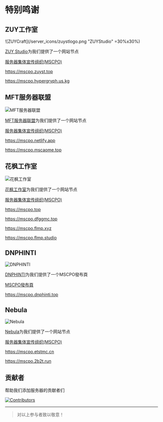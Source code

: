 # 特别鸣谢

## ZUY工作室

![ZUYCraft](/server_icons/zuystlogo.png "ZUYStudio" =30%x30%)

[ZUY Studio](https://zuyst.top/)为我们提供了一个网站节点

[服务器集体宣传组织(MSCPO)](https://mscpo.zuyst.top) 

https://mscpo.zuyst.top

https://mscpo.hypergryph.us.kg

## MFT服务器联盟

![MFT服务器联盟](/server_icons/MA_CAT.ico)

[MFT服务器联盟](https://mc.mscaome.top/)为我们提供了一个网站节点

[服务器集体宣传组织(MSCPO)](https://mscpo.mscaome.top) 

https://mscpo.netlify.app

https://mscpo.mscaome.top

## 花枫工作室

![花枫工作室](/server_icons/DFGG_Logo.webp)

[花枫工作室](https://studio.dfggmc.top/)为我们提供了一个网站节点

[服务器集体宣传组织(MSCPO)](https://mscpo.top) 

https://mscpo.top

https://mscpo.dfggmc.top

https://mscpo.flmp.xyz

https://mscpo.flmp.studio

## DNPHINTI

![DNPHINTI](/server_icons/PixelMine.jpg)

[DNPHINTI](https://qm.qq.com/q/Rq68hoEyEE)为我们提供了一个MSCPO發布頁

[MSCPO發布頁](https://mscpo.dnphinti.top) 

https://mscpo.dnphinti.top

## Nebula

![Nebula](/server_icons/nebula.png)

[Nebula](https://www.eternalstarmc.com)为我们提供了一个网站节点

[服务器集体宣传组织(MSCPO)](https://mscpo.etstmc.cn) 

https://mscpo.etstmc.cn

https://mscpo.2b2t.run

## 贡献者

帮助我们添加服务器的贡献者们

<a href="https://github.com/MSCPO/mscpo.github.io/graphs/contributors">
  <img src="https://contrib.rocks/image?repo=MSCPO/mscpo.github.io" alt="Contributors"/>
</a>

---------

>对以上参与者致以敬意！
